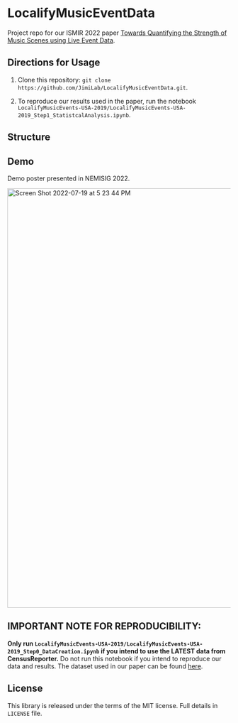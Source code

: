 # LocalifyMusicEventData

Project repo for our ISMIR 2022 paper [Towards Quantifying the Strength of Music Scenes using Live Event Data](https://drive.google.com/file/d/18UTmw81ZC8x4O-ZRC5MFIMVO32Dk0CAV/view?usp=sharing). 


## Directions for Usage

1) Clone this repository: ```git clone https://github.com/JimiLab/LocalifyMusicEventData.git```. 

2) To reproduce our results used in the paper, run the notebook ```LocalifyMusicEvents-USA-2019/LocalifyMusicEvents-USA-2019_Step1_StatistcalAnalysis.ipynb```.


## Structure




## Demo

Demo poster presented in NEMISIG 2022.

<img width="945" alt="Screen Shot 2022-07-19 at 5 23 44 PM" src="https://user-images.githubusercontent.com/19521672/179851206-93d261b3-2166-45b8-aa00-1dbb0ce2c026.png">


## IMPORTANT NOTE FOR REPRODUCIBILITY:

**Only run ```LocalifyMusicEvents-USA-2019/LocalifyMusicEvents-USA-2019_Step0_DataCreation.ipynb``` if you intend to use the LATEST data from CensusReporter.** Do not run this notebook if you intend to reproduce our data and results. The dataset used in our paper can be found [here](https://github.com/JimiLab/LocalifyMusicEventData/blob/main/LocalifyMusicEvents-USA-2019/data/LocalifyMusicEvents-USA-2019_paper.csv). 

## License
This library is released under the terms of the MIT license. Full details in ```LICENSE``` file.
